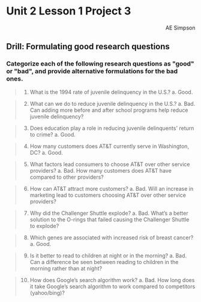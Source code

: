 # Unit 2 Lesson 1 Project 3
<div style="text-align: right"> AE Simpson </div>

## Drill: Formulating good research questions
### Categorize each of the following research questions as "good" or "bad", and provide alternative formulations for the bad ones.

> 1.	What is the 1994 rate of juvenile delinquency in the U.S.?
	a.	Good.

> 2.	What can we do to reduce juvenile delinquency in the U.S.?
	a.	Bad. Can adding more before and after school programs help reduce juvenile delinquency?

> 3.	Does education play a role in reducing juvenile delinquents' return to crime?
	a.	Good.

> 4.	How many customers does AT&T currently serve in Washington, DC?
	a.	Good.

> 5.	What factors lead consumers to choose AT&T over other service providers?
	a.	Bad. How many customers does AT&T have compared to other providers?

> 6.	How can AT&T attract more customers?
	a.	Bad. Will an increase in marketing lead to customers choosing AT&T over other service providers?

> 7.	Why did the Challenger Shuttle explode?
	a.	Bad. What’s a better solution to the O-rings that failed causing the Challenger Shuttle to explode?

> 8.	Which genes are associated with increased risk of breast cancer?
	a.	Good.

> 9.	Is it better to read to children at night or in the morning?
	a.	Bad. Can a difference be seen between reading to children in the morning rather than at night?
	
> 10.	How does Google’s search algorithm work?
	a.	Bad. How long does it take Google’s search algorithm to work compared to competitors (yahoo/bing)?
